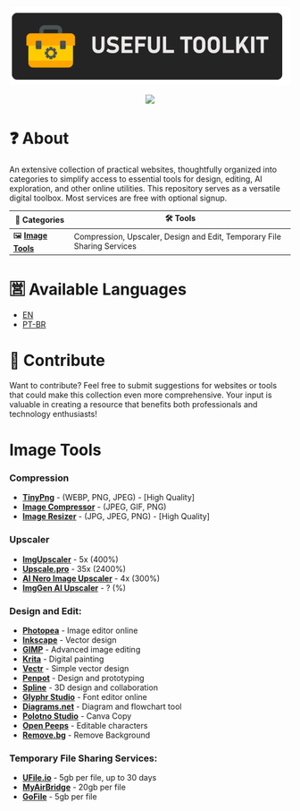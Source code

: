 <div align="center">
    <img src="./assets/logo.png">
</div>

<p align="center">
    <a href="./LICENSE.txt">
        <img src="https://img.shields.io/badge/license-CC0%201.0%20Universal-blue">
    </a>
</p>

# ❓ About
An extensive collection of practical websites, thoughtfully organized into categories to simplify access to essential tools for design, editing, AI exploration, and other online utilities. This repository serves as a versatile digital toolbox. Most services are free with optional signup.

|📂 Categories|🛠️ Tools                                                                                      |
|---------------|---------------------------------------------------------------------------------------------|
|🖼️ **[Image Tools](#-image-tools)**| Compression, Upscaler, Design and Edit, Temporary File Sharing Services |

# 🈺 Available Languages
-   [EN](README.md)
-   [PT-BR](./md-translations/portugues-br.md)

# 🤝 Contribute
Want to contribute? Feel free to submit suggestions for websites or tools that could make this collection even more comprehensive. Your input is valuable in creating a resource that benefits both professionals and technology enthusiasts!

# Image Tools

### Compression

-   **[TinyPng](https://tinypng.com/)** - (WEBP, PNG, JPEG) - [High Quality]
-   **[Image Compressor](https://imagecompressor.com/)** - (JPEG, GIF, PNG)
-   **[Image Resizer](https://imageresizer.com/image-compressor)** - (JPG, JPEG, PNG) - [High Quality]

### Upscaler

-   **[ImgUpscaler](https://imgupscaler.com/)** - 5x (400%)
-   **[Upscale.pro](https://upscale.pro/)** - 35x (2400%)
-   **[AI Nero Image Upscaler](https://ai.nero.com/image-upscaler)** - 4x (300%)
-   **[ImgGen AI Upscaler](https://imggen.ai/tools/upscale-image)** - ? (%)

### Design and Edit:

-   **[Photopea](https://photopea.com/)** - Image editor online
-   **[Inkscape](https://inkscape.org/)** - Vector design
-   **[GIMP](https://gimp.org/)** - Advanced image editing
-   **[Krita](https://krita.org/)** - Digital painting
-   **[Vectr](https://vectr.com/)** - Simple vector design
-   **[Penpot](https://penpot.app/)** - Design and prototyping
-   **[Spline](https://spline.design/)** - 3D design and collaboration
-   **[Glyphr Studio](https://glyphrstudio.com/)** - Font editor online
-   **[Diagrams.net](https://app.diagrams.net/)** - Diagram and flowchart tool
-   **[Polotno Studio](https://studio.polotno.com/)** - Canva Copy
-   **[Open Peeps](https://www.openpeeps.com/)** - Editable characters
-   **[Remove.bg](https://www.remove.bg/)** - Remove Background

### Temporary File Sharing Services:

-   **[UFile.io](https://ufile.io/)** - 5gb per file, up to 30 days
-   **[MyAirBridge](https://www.myairbridge.com/)** - 20gb per file
-   **[GoFile](https://gofile.io/)** - 5gb per file

